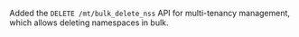 Added the `DELETE /mt/bulk_delete_nss` API for multi-tenancy management, which allows deleting namespaces in bulk.
